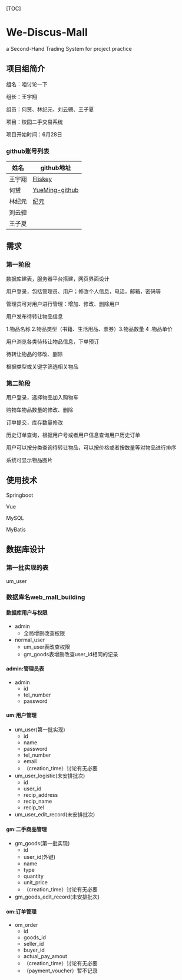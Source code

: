 [TOC]

# We-Discus-Mall

a Second-Hand Trading System for project practice



## 项目组简介

组名：咱讨论一下

组长：王宇翔

组员：何赟、林纪元、刘云骢、王子夏

项目：校园二手交易系统

项目开始时间：6月28日



### github账号列表

| 姓名   | github地址                                         |
| ------ | -------------------------------------------------- |
| 王宇翔 | [Fliskey](http://github.com/Fliskey)               |
| 何赟   | [YueMing-github](http://github.com/YueMIng-github) |
| 林纪元 | [纪元](https://github.com/JaneThis)                |
| 刘云骢 |                                                    |
| 王子夏 |                                                    |



## 需求

### 第一阶段

数据库建表，服务器平台搭建，网页界面设计

用户登录，包括管理员、用户；修改个人信息，电话，邮箱，密码等

管理员可对用户进行管理：增加、修改、删除用户

用户发布待转让物品信息

1.物品名称 2.物品类型（书籍、生活用品、票券）3.物品数量  4 .物品单价  

用户浏览各类待转让物品信息，下单预订

待转让物品的修改、删除

根据类型或关键字筛选相关物品

### 第二阶段

用户登录，选择物品加入购物车

购物车物品数量的修改、删除

订单提交，库存数量修改

历史订单查询，根据用户号或者用户信息查询用户历史订单

用户可以按分类查询待转让物品，可以按价格或者按数量等对物品进行排序

系统可显示物品图片



## 使用技术

Springboot

Vue

MySQL

MyBatis



## 数据库设计

### 第一批实现的表

um_user

### 数据库名web_mall_building

#### 数据库用户与权限

- admin
  - 全局增删改查权限
- normal_user
  - um_user表改查权限
  - gm_goods表增删改查user_id相同的记录

#### admin:管理员表

- admin
  - id
  - tel_number
  - password

#### um:用户管理

- um_user(第一批实现)
  - id
  - name
  - password
  - tel_number
  - email
  - （creation_time）讨论有无必要
- um_user_logistic(未安排批次)
  - id
  - user_id
  - recip_address
  - recip_name
  - recip_tel
- um_user_edit_record(未安排批次)

#### gm:二手商品管理

- gm_goods(第一批实现)
  - id
  - user_id(外键)
  - name
  - type
  - quantity
  - unit_price
  - （creation_time）讨论有无必要
- gm_goods_edit_record(未安排批次)

#### om:订单管理

- om_order
  - id
  - goods_id
  - seller_id
  - buyer_id
  - actual_pay_amout
  - （creation_time）讨论有无必要
  - （payment_voucher）暂不记录

